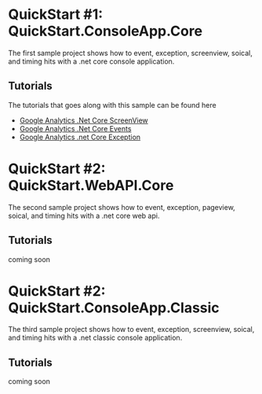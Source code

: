 # QuickStart #1: QuickStart.ConsoleApp.Core

The first sample project shows how to event, exception, screenview, soical, and timing hits with a .net core console application.

## Tutorials

The tutorials that goes along with this sample can be found here 

- [Google Analytics .Net Core ScreenView]( https://www.daimto.com/ga-quickstart-core-screenview)
- [Google Analytics .Net Core Events]( https://www.daimto.com/ga-quickstart-core-event)
- [Google Analytics .net Core Exception]( https://www.daimto.com/ga-quickstart-core-exception)

# QuickStart #2: QuickStart.WebAPI.Core

The second sample project shows how to event, exception, pageview, soical, and timing hits with a .net core web api.

## Tutorials

coming soon

# QuickStart #2: QuickStart.ConsoleApp.Classic

The third sample project shows how to event, exception, screenview, soical, and timing hits with a .net classic console application.

## Tutorials

coming soon

